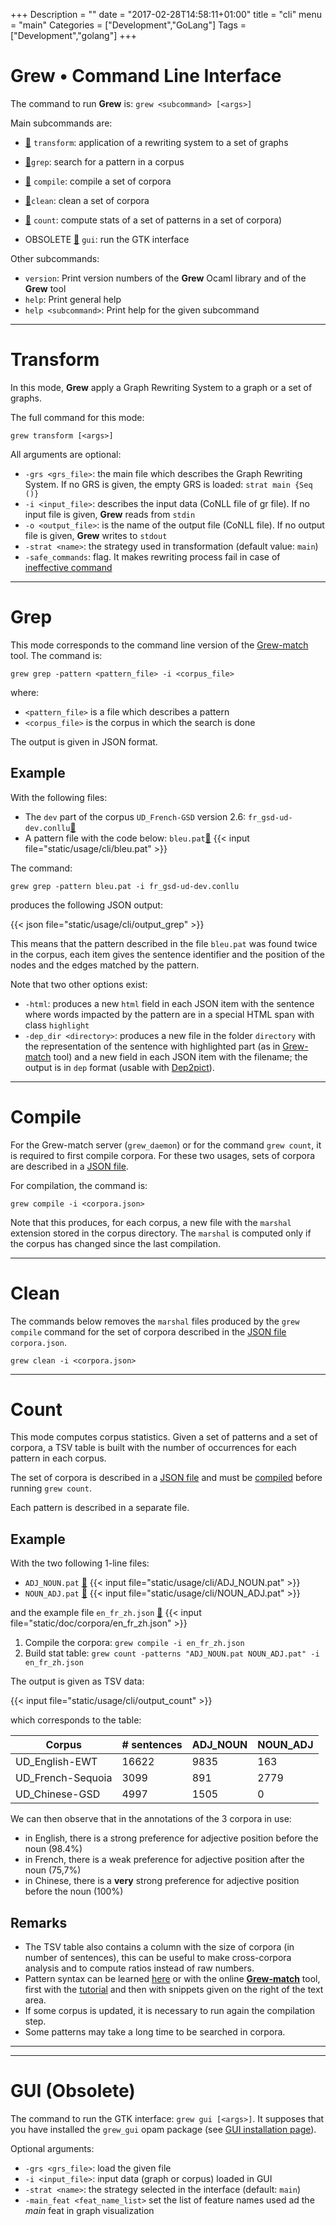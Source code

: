 +++
Description = ""
date = "2017-02-28T14:58:11+01:00"
title = "cli"
menu = "main"
Categories = ["Development","GoLang"]
Tags = ["Development","golang"]
+++

# Grew • Command Line Interface

The command to run **Grew** is: `grew <subcommand> [<args>]`

Main subcommands are:

  * [:link:](./#transform) `transform`: application of a rewriting system to a set of graphs
  * [:link:](./#grep)`grep`: search for a pattern in a corpus
  * [:link:](./#compile) `compile`: compile a set of corpora
  * [:link:](./#clean)`clean`: clean a set of corpora
  * [:link:](./#count) `count`: compute stats of a set of patterns in a set of corpora)

  * OBSOLETE [:link:](./#gui) `gui`: run the GTK interface


Other subcommands:

  * `version`: Print version numbers of the **Grew** Ocaml library and of the **Grew** tool
  * `help`: Print general help
  * `help <subcommand>`:  Print help for the given subcommand

---

# Transform

In this mode, **Grew** apply a Graph Rewriting System to a graph or a set of graphs.

The full command for this mode:

`grew transform [<args>]`

All arguments are optional:

 * `-grs <grs_file>`: the main file which describes the Graph Rewriting System. If no GRS is given, the empty GRS is loaded: `strat main {Seq ()}`
 * `-i <input_file>`: describes the input data (CoNLL file of gr file).
 If no input file is given, **Grew** reads from `stdin`
 * `-o <output_file>`: is the name of the output file (CoNLL file). If no output file is given, **Grew** writes to `stdout`
 * `-strat <name>`: the strategy used in transformation (default value: `main`)
 * `-safe_commands`: flag. It makes rewriting process fail in case of [ineffective command](../../doc/commands/#effective-commands)

---
# Grep

This mode corresponds to the command line version of the [Grew-match](http://match.grew.fr) tool.
The command is:

`grew grep -pattern <pattern_file> -i <corpus_file>`

where:

  * `<pattern_file>` is a file which describes a pattern
  * `<corpus_file>` is the corpus in which the search is done

The output is given in JSON format.

## Example

With the following files:

 * The `dev` part of the corpus `UD_French-GSD` version 2.6: `fr_gsd-ud-dev.conllu`[:link:](https://github.com/UniversalDependencies/UD_French-GSD/blob/r2.6/fr_gsd-ud-dev.conllu?raw=true)
 * A pattern file with the code below: `bleu.pat`[:link:](/usage/cli/bleu.pat) {{< input file="static/usage/cli/bleu.pat" >}}

The command:

`grew grep -pattern bleu.pat -i fr_gsd-ud-dev.conllu`

produces the following JSON output:

{{< json file="static/usage/cli/output_grep" >}}

This means that the pattern described in the file `bleu.pat` was found twice in the corpus, each item gives the sentence identifier and the position of the nodes and the edges matched by the pattern.

Note that two other options exist:

 * `-html`: produces a new `html` field in each JSON item with the sentence where words impacted by the pattern are in a special HTML span with class `highlight`
 * `-dep_dir <directory>`: produces a new file in the folder `directory` with the representation of the sentence with highlighted part (as in [Grew-match](http://match.grew.fr) tool) and a new field in each JSON item with the filename; the output is in `dep` format (usable with [Dep2pict](http://dep2pict.loria.fr)).

---
# Compile

For the Grew-match server (`grew_daemon`) or for the command `grew count`, it is required to first compile corpora.
For these two usages, sets of corpora are described in a [JSON file](../../doc/corpora).

For compilation, the command is:

`grew compile -i <corpora.json>`

Note that this produces, for each corpus, a new file with the `marshal` extension stored in the corpus directory.
The `marshal` is computed only if the corpus has changed since the last compilation.

---
# Clean

The commands below removes the `marshal` files produced by the `grew compile` command for the set of corpora described in the [JSON file](../../doc/corpora) `corpora.json`.

`grew clean -i <corpora.json>`

---
# Count

This mode computes corpus statistics. Given a set of patterns and a set of corpora, a TSV table is built with the number of occurrences for each pattern in each corpus.

The set of corpora is described in a [JSON file](../../doc/corpora) and must be [compiled](./#compile) before running `grew count`.

Each pattern is described in a separate file.

## Example
With the two following 1-line files:

 * `ADJ_NOUN.pat` [:link:](/usage/cli/ADJ_NOUN.pat) {{< input file="static/usage/cli/ADJ_NOUN.pat" >}}
 * `NOUN_ADJ.pat` [:link:](/usage/cli/NOUN_ADJ.pat) {{< input file="static/usage/cli/NOUN_ADJ.pat" >}}

and the example file `en_fr_zh.json` [:link:](/doc/corpora/en_fr_zh.json)
{{< input file="static/doc/corpora/en_fr_zh.json" >}}

1. Compile the corpora: `grew compile -i en_fr_zh.json`
1. Build stat table: `grew count -patterns "ADJ_NOUN.pat NOUN_ADJ.pat" -i en_fr_zh.json`

The output is given as TSV data:

{{< input file="static/usage/cli/output_count" >}}

which corresponds to the table:

| Corpus | # sentences | ADJ_NOUN | NOUN_ADJ |
|------------|-------------|----------|----|
| UD_English-EWT | 16622 | 9835 | 163 |
| UD_French-Sequoia | 3099 | 891 | 2779 |
| UD_Chinese-GSD | 4997 | 1505 | 0 |

We can then observe that in the annotations of the 3 corpora in use:

 * in English, there is a strong preference for adjective position before the noun (98.4%)
 * in French, there is a weak preference for adjective position after the noun (75,7%)
 * in Chinese, there is a **very** strong preference for adjective position before the noun (100%)

## Remarks

 * The TSV table also contains a column with the size of corpora (in number of sentences), this can be useful to make cross-corpora analysis and to compute ratios instead of raw numbers.
 * Pattern syntax can be learned [here](/doc/pattern/) or with the online **[Grew-match](http://match.grew.fr)** tool, first with the [tutorial](http://match.grew.fr?tutorial=yes) and then with snippets given on the right of the text area.
 * If some corpus is updated, it is necessary to run again the compilation step.
 * Some patterns may take a long time to be searched in corpora.

---
---

# GUI (Obsolete)

The command to run the GTK interface: `grew gui [<args>]`.
It supposes that you have installed the `grew_gui` opam package (see [GUI installation page](../install_gtk)).

Optional arguments:

 * `-grs <grs_file>`: load the given file
 * `-i <input_file>`: input data (graph or corpus) loaded in GUI
 * `-strat <name>`: the strategy selected in the interface (default: `main`)
 * `-main_feat <feat_name_list>` set the list of feature names used ad the *main* feat in graph visualization

